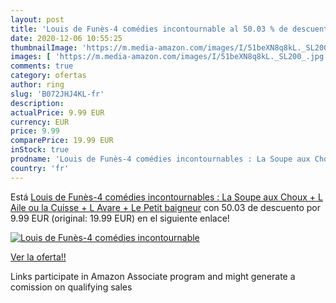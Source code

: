 ```yaml
---
layout: post
title: 'Louis de Funès-4 comédies incontournable al 50.03 % de descuento'
date: 2020-12-06 10:55:25
thumbnailImage: 'https://m.media-amazon.com/images/I/51beXN8q8kL._SL200_.jpg'
images: [ 'https://m.media-amazon.com/images/I/51beXN8q8kL._SL200_.jpg' ]
comments: true
category: ofertas
author: ring
slug: 'B072JHJ4KL-fr'
description:
actualPrice: 9.99 EUR
currency: EUR
price: 9.99
comparePrice: 19.99 EUR
inStock: true
prodname: 'Louis de Funès-4 comédies incontournables : La Soupe aux Choux + L Aile ou la Cuisse + L Avare + Le Petit baigneur'
country: 'fr'
---
```


Está [Louis de Funès-4 comédies incontournables : La Soupe aux Choux + L Aile ou la Cuisse + L Avare + Le Petit baigneur](https://www.amazon.fr/dp/B072JHJ4KL/?tag=tolees0d-21) con 50.03 de descuento por 9.99 EUR (original: 19.99 EUR) en el siguiente enlace!

[![Louis de Funès-4 comédies incontournable](https://m.media-amazon.com/images/I/51beXN8q8kL._SL200_.jpg)](https://www.amazon.fr/dp/B072JHJ4KL/?tag=tolees0d-21)

[Ver la oferta!!](https://www.amazon.fr/dp/B072JHJ4KL/?tag=tolees0d-21)

Links participate in Amazon Associate program and might generate a comission on qualifying sales


